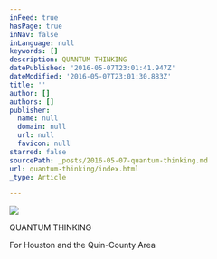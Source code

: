 ```yaml
---
inFeed: true
hasPage: true
inNav: false
inLanguage: null
keywords: []
description: QUANTUM THINKING
datePublished: '2016-05-07T23:01:41.947Z'
dateModified: '2016-05-07T23:01:30.883Z'
title: ''
author: []
authors: []
publisher:
  name: null
  domain: null
  url: null
  favicon: null
starred: false
sourcePath: _posts/2016-05-07-quantum-thinking.md
url: quantum-thinking/index.html
_type: Article

---
```

![](https://the-grid-user-content.s3-us-west-2.amazonaws.com/6ad2a308-bdd3-475d-80ce-e89c65b144b4.jpg)

QUANTUM THINKING

For Houston and the Quin-County Area